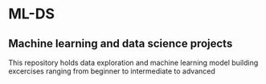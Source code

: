 # ML-DS
## Machine learning and data science projects
This repository holds data exploration and machine learning model building excercises ranging from beginner to intermediate to advanced 
